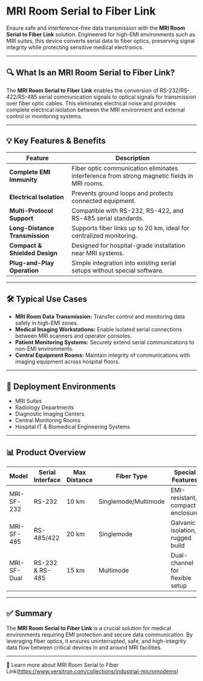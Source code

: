# MRI Room Serial to Fiber Link

Ensure safe and interference-free data transmission with the **MRI Room Serial to Fiber Link** solution. Engineered for high-EMI environments such as MRI suites, this device converts serial data to fiber optics, preserving signal integrity while protecting sensitive medical electronics.

---

## 🔍 What Is an MRI Room Serial to Fiber Link?

The **MRI Room Serial to Fiber Link** enables the conversion of RS-232/RS-422/RS-485 serial communication signals to optical signals for transmission over fiber optic cables. This eliminates electrical noise and provides complete electrical isolation between the MRI environment and external control or monitoring systems.

---

## 💡 Key Features & Benefits

| Feature                          | Description                                                            |
|----------------------------------|------------------------------------------------------------------------|
| **Complete EMI Immunity**         | Fiber optic communication eliminates interference from strong magnetic fields in MRI rooms. |
| **Electrical Isolation**          | Prevents ground loops and protects connected equipment.                |
| **Multi-Protocol Support**        | Compatible with RS-232, RS-422, and RS-485 serial standards.           |
| **Long-Distance Transmission**    | Supports fiber links up to 20 km, ideal for centralized monitoring.    |
| **Compact & Shielded Design**     | Designed for hospital-grade installation near MRI systems.             |
| **Plug-and-Play Operation**       | Simple integration into existing serial setups without special software.|

---

## 🛠️ Typical Use Cases

- **MRI Room Data Transmission:** Transfer control and monitoring data safely in high-EMI zones.  
- **Medical Imaging Workstations:** Enable isolated serial connections between MRI scanners and operator consoles.  
- **Patient Monitoring Systems:** Securely extend serial communications to non-EMI environments.  
- **Central Equipment Rooms:** Maintain integrity of communications with imaging equipment across hospital floors.

---

## 🛒 Deployment Environments

- MRI Suites  
- Radiology Departments  
- Diagnostic Imaging Centers  
- Central Monitoring Rooms  
- Hospital IT & Biomedical Engineering Systems

---

## 📊 Product Overview

| Model               | Serial Interface | Max Distance | Fiber Type        | Special Features                   |
|---------------------|------------------|--------------|-------------------|------------------------------------|
| MRI-SF-232          | RS-232           | 10 km        | Singlemode/Multimode | EMI-resistant, compact enclosure   |
| MRI-SF-485          | RS-485/422       | 20 km        | Singlemode         | Galvanic isolation, rugged build   |
| MRI-SF-Dual         | RS-232 & RS-485  | 15 km        | Multimode          | Dual-channel for flexible setup    |

---

## ✅ Summary

The **MRI Room Serial to Fiber Link** is a crucial solution for medical environments requiring EMI protection and secure data communication. By leveraging fiber optics, it ensures uninterrupted, safe, and high-integrity data flow between critical devices in and around MRI facilities.

---

🔗 Learn more about  MRI Room Serial to Fiber Link(https://www.versitron.com/collections/industrial-micromodems)
